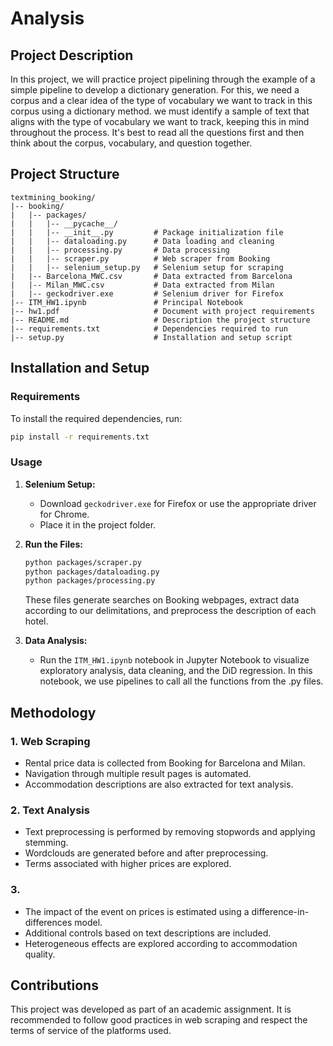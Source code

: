# Analysis 

## Project Description
In this project, we will practice project pipelining through the example of a simple pipeline to develop a dictionary generation. For this, we need a corpus and a clear idea of the type of vocabulary we want to track in this corpus using a dictionary method. we must identify a sample of text that aligns with the type of vocabulary we want to track, keeping this in mind throughout the process. It's best to read all the questions first and then think about the corpus, vocabulary, and question together.

## Project Structure
```
textmining_booking/
|-- booking/
|   |-- packages/
|   |   |-- __pycache__/
|   |   |-- __init__.py         # Package initialization file
|   |   |-- dataloading.py      # Data loading and cleaning
|   |   |-- processing.py       # Data processing
|   |   |-- scraper.py          # Web scraper from Booking
|   |   |-- selenium_setup.py   # Selenium setup for scraping
|   |-- Barcelona_MWC.csv       # Data extracted from Barcelona
|   |-- Milan_MWC.csv           # Data extracted from Milan
|   |-- geckodriver.exe         # Selenium driver for Firefox
|-- ITM_HW1.ipynb               # Principal Notebook
|-- hw1.pdf                     # Document with project requirements
|-- README.md                   # Description the project structure
|-- requirements.txt            # Dependencies required to run
|-- setup.py                    # Installation and setup script
```

## Installation and Setup
### Requirements
To install the required dependencies, run:
```sh
pip install -r requirements.txt
```
### Usage
1. **Selenium Setup:**
   - Download `geckodriver.exe` for Firefox or use the appropriate driver for Chrome.
   - Place it in the project folder.
   
2. **Run the Files:**
   ```sh
   python packages/scraper.py
   python packages/dataloading.py
   python packages/processing.py
   ```
    These files generate searches on Booking webpages, extract data according to our delimitations, and preprocess the description of each hotel.

3. **Data Analysis:**
   - Run the `ITM_HW1.ipynb` notebook in Jupyter Notebook to visualize exploratory analysis, data cleaning, and the DiD regression. In this notebook, we use pipelines to call all the functions from the .py files.

## Methodology
### 1. Web Scraping
- Rental price data is collected from Booking for Barcelona and Milan.
- Navigation through multiple result pages is automated.
- Accommodation descriptions are also extracted for text analysis.

### 2. Text Analysis
- Text preprocessing is performed by removing stopwords and applying stemming.
- Wordclouds are generated before and after preprocessing.
- Terms associated with higher prices are explored.

### 3. 
- The impact of the event on prices is estimated using a difference-in-differences model.
- Additional controls based on text descriptions are included.
- Heterogeneous effects are explored according to accommodation quality.

## Contributions
This project was developed as part of an academic assignment. It is recommended to follow good practices in web scraping and respect the terms of service of the platforms used.


